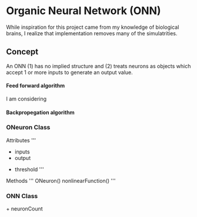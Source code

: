 # Organic Neural Network (ONN)

While inspiration for this project came from my knowledge of biological brains, I realize that implementation removes many of the simulatrities.

## Concept

An ONN (1) has no implied structure and (2) treats neurons as objects which accept 1 or more inputs to generate an output value.

#### Feed forward algorithm

I am considering

#### Backpropegation algorithm



### ONeuron Class

Attributes
'''
+ inputs
+ output
- threshold
'''

Methods
'''
ONeuron()
nonlinearFunction()
'''

### ONN Class
\+ neuronCount
